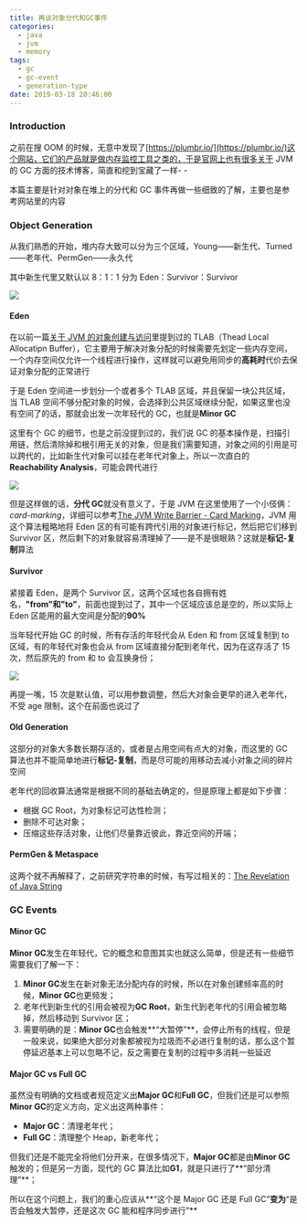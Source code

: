 ```yaml
---
title: 再谈对象分代和GC事件
categories:
  - java
  - jvm
  - memory
tags:
  - gc
  - gc-event
  - generation-type
date: 2019-03-18 20:46:00
---
```


### Introduction

之前在搜 OOM 的时候，无意中发现了[https://plumbr.io/](https://plumbr.io/)这个网站，它们的产品就是做内存监控工具之类的，于是官网上也有很多关于 JVM 的 GC 方面的技术博客，简直和挖到宝藏了一样- -

本篇主要是针对对象在堆上的分代和 GC 事件再做一些细致的了解，主要也是参考网站里的内容

### Object Generation

从我们熟悉的开始，堆内存大致可以分为三个区域，Young——新生代、Turned——老年代、PermGen——永久代

其中新生代里又默认以 8：1：1 分为 Eden：Survivor：Survivor

![](../img/20190318213039.png)

#### Eden

在以前一篇[关于 JVM 的对象创建与访问](./18669ga.html)里提到过的 TLAB（Thead Local Allocatipn Buffer），它主要用于解决对象分配的时候需要先划定一些内存空间，一个内存空间仅允许一个线程进行操作，这样就可以避免用同步的**高耗时**代价去保证对象分配的正常进行

于是 Eden 空间进一步划分一个或者多个 TLAB 区域，并且保留一块公共区域，当 TLAB 空间不够分配对象的时候，会选择到公共区域继续分配，如果这里也没有空间了的话，那就会出发一次年轻代的 GC，也就是**Minor GC**

这里有个 GC 的细节，也是之前没提到过的，我们说 GC 的基本操作是，扫描引用链，然后清除掉和根引用无关的对象，但是我们需要知道，对象之间的引用是可以跨代的，比如新生代对象可以挂在老年代对象上，所以一次直白的**Reachability Analysis**，可能会跨代进行

![](../img/20190318214251.png)

但是这样做的话，**分代 GC**就没有意义了，于是 JVM 在这里使用了一个小伎俩：_card-marking_，详细可以参考[The JVM Write Barrier - Card Marking](http://psy-lob-saw.blogspot.com/2014/10/the-jvm-write-barrier-card-marking.html)，JVM 用这个算法粗略地将 Eden 区的有可能有跨代引用的对象进行标记，然后把它们移到 Survivor 区，然后剩下的对象就容易清理掉了——是不是很眼熟？这就是**标记-复制**算法

#### Survivor

紧接着 Eden，是两个 Survivor 区，这两个区域也各自拥有姓名，**"from"**和**"to"**，前面也提到过了，其中一个区域应该总是空的，所以实际上 Eden 区能用的最大空间是分配的**90%**

当年轻代开始 GC 的时候，所有存活的年轻代会从 Eden 和 from 区域复制到 to 区域，有的年轻代对象也会从 from 区域直接分配到老年代，因为在这存活了 15 次，然后原先的 from 和 to 会互换身份；

![](../img/20190318223935.png)

再提一嘴，15 次是默认值，可以用参数调整，然后大对象会更早的进入老年代，不受 age 限制，这个在前面也说过了

#### Old Generation

这部分的对象大多数长期存活的，或者是占用空间有点大的对象，而这里的 GC 算法也并不能简单地进行**标记-复制**，而是尽可能的用移动去减小对象之间的碎片空间

老年代的回收算法通常是根据不同的基础去确定的，但是原理上都是如下步骤：

- 根据 GC Root，为对象标记可达性检测；
- 删除不可达对象；
- 压缩这些存活对象，让他们尽量靠近彼此，靠近空间的开端；

#### PermGen & Metaspace

这两个就不再解释了，之前研究字符串的时候，有写过相关的：[The Revelation of Java String](./46bhg0.html)

### GC Events

#### Minor GC

**Minor GC**发生在年轻代，它的概念和意图其实也就这么简单，但是还有一些细节需要我们了解一下：

1. **Minor GC**发生在新对象无法分配内存的时候，所以在对象创建频率高的时候，**Minor GC**也更频发；
2. 老年代到新生代的引用会被视为**GC Root**，新生代到老年代的引用会被忽略掉，然后移动到 Survivor 区；
3. 需要明确的是：**Minor GC**也会触发**“大暂停”**，会停止所有的线程，但是一般来说，如果绝大部分对象都被视为垃圾而不必进行复制的话，那么这个暂停延迟基本上可以忽略不记，反之需要在复制的过程中多消耗一些延迟

#### Major GC vs Full GC

虽然没有明确的文档或者规范定义出**Major GC**和**Full GC**，但我们还是可以参照**Minor GC**的定义方向，定义出这两种事件：

- **Major GC**：清理老年代；
- **Full GC**：清理整个 Heap，新老年代；

但我们还是不能完全将他们分开来，在很多情况下，**Major GC**都是由**Minor GC**触发的；但是另一方面，现代的 GC 算法比如**G1**，就是只进行了**“部分清理”**；

所以在这个问题上，我们的重心应该从**“这个是 Major GC 还是 Full GC”**变为**“是否会触发大暂停，还是这次 GC 能和程序同步进行”**
